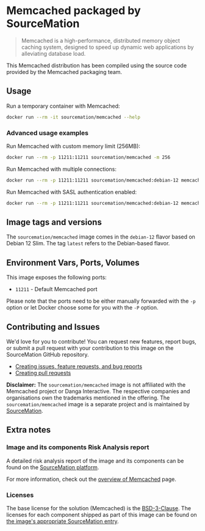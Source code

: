 # Memcached packaged by SourceMation

> Memcached is a high-performance, distributed memory object caching system, designed to speed up dynamic web applications by alleviating database load.

This Memcached distribution has been compiled using the source code provided by the Memcached packaging team.

## Usage

Run a temporary container with Memcached:

```bash
docker run --rm -it sourcemation/memcached --help
```

### Advanced usage examples

Run Memcached with custom memory limit (256MB):
```bash
docker run --rm -p 11211:11211 sourcemation/memcached -m 256
```

Run Memcached with multiple connections:
```bash
docker run --rm -p 11211:11211 sourcemation/memcached:debian-12 memcached -c 1024
```

Run Memcached with SASL authentication enabled:
```bash
docker run --rm -p 11211:11211 sourcemation/memcached:debian-12 memcached -S
```

## Image tags and versions

The `sourcemation/memcached` image comes in the `debian-12` flavor based on Debian 12 Slim. The tag `latest` refers to the Debian-based flavor.

## Environment Vars, Ports, Volumes

This image exposes the following ports: 

- `11211` - Default Memcached port

Please note that the ports need to be either manually forwarded with the
`-p` option or let Docker choose some for you with the `-P` option.

## Contributing and Issues

We'd love for you to contribute! You can request new features, report bugs, or
submit a pull request with your contribution to this image on the SourceMation
GitHub repository.

- [Creating issues, feature requests, and bug reports](https://github.com/SourceMation/images/issues/new/choose)
- [Creating pull requests](https://github.com/SourceMation/images/compare)

**Disclaimer:** The `sourcemation/memcached` image is not affiliated with
the Memcached project or Danga Interactive. The respective companies and
organisations own the trademarks mentioned in the offering. The
`sourcemation/memcached` image is a separate project and is maintained by
[SourceMation](https://sourcemation.com).

## Extra notes

### Image and its components Risk Analysis report

A detailed risk analysis report of the image and its components can be
found on the [SourceMation
platform](https://sourcemation.com/catalog/memcached).

For more information, check out the [overview of
Memcached](https://memcached.org/) page.

### Licenses

The base license for the solution (Memcached) is the
[BSD-3-Clause](https://opensource.org/licenses/BSD-3-Clause). The licenses for each component shipped as
part of this image can be found on [the image's appropriate SourceMation
entry](https://sourcemation.com/catalog/memcached).
